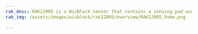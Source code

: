 ```yaml
---
rak_desc: RAK12005 is a WisBlock Sensor that contains a sensing pad used for detecting water like rain and other electroconductive liquids.
rak_img: /assets/images/wisblock/rak12005/overview/RAK12005_home.png

---
```


<rk-redirect to="/Product-Categories/WisBlock/RAK12005/Overview/" />